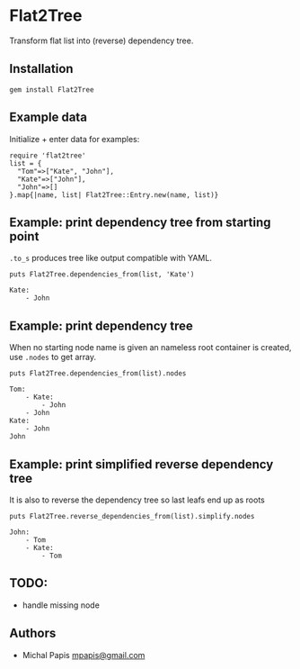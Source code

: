 # Flat2Tree

Transform flat list into (reverse) dependency tree.

## Installation

    gem install Flat2Tree

## Example data

Initialize + enter data for examples:

    require 'flat2tree'
    list = {
      "Tom"=>["Kate", "John"],
      "Kate"=>["John"],
      "John"=>[]
    }.map{|name, list| Flat2Tree::Entry.new(name, list)}

## Example: print dependency tree from starting point

`.to_s` produces tree like output compatible with YAML.

    puts Flat2Tree.dependencies_from(list, 'Kate')

    Kate:
        - John

## Example: print dependency tree

When no starting node name is given an nameless root container is created, use `.nodes` to get array.

    puts Flat2Tree.dependencies_from(list).nodes

    Tom:
        - Kate:
            - John
        - John
    Kate:
        - John
    John

## Example: print simplified reverse dependency tree

It is also to reverse the dependency tree so last leafs end up as roots

    puts Flat2Tree.reverse_dependencies_from(list).simplify.nodes

    John:
        - Tom
        - Kate:
            - Tom

## TODO:

 - handle missing node

## Authors

 - Michal Papis <mpapis@gmail.com>
